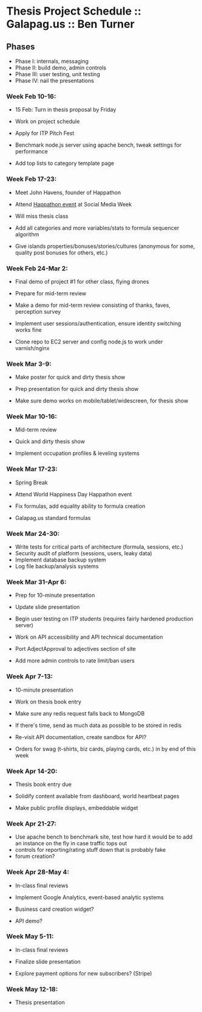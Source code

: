 # Thesis Project Schedule :: Galapag.us :: Ben Turner

## Phases

* Phase I: internals, messaging
* Phase II: build demo, admin controls
* Phase III: user testing, unit testing
* Phase IV: nail the presentations

### Week Feb 10-16:

* 15 Feb: Turn in thesis proposal by Friday
* Work on project schedule
* Apply for ITP Pitch Fest

* Benchmark node.js server using apache bench, tweak settings for performance
* Add top lists to category template page

### Week Feb 17-23:

* Meet John Havens, founder of Happathon
* Attend [Happathon event](http://socialmediaweek.org/newyork/events/?id=49156) at Social Media Week
* Will miss thesis class

* Add all categories and more variables/stats to formula sequencer algorithm
* Give islands properties/bonuses/stories/cultures (anonymous for some, quality post bonuses for others, etc.)

### Week Feb 24-Mar 2:

* Final demo of project #1 for other class, flying drones
* Prepare for mid-term review

* Make a demo for mid-term review consisting of thanks, faves, perception survey
* Implement user sessions/authentication, ensure identity switching works fine
* Clone repo to EC2 server and config node.js to work under varnish/nginx

### Week Mar 3-9:

* Make poster for quick and dirty thesis show
* Prep presentation for quick and dirty thesis show

* Make sure demo works on mobile/tablet/widescreen, for thesis show

### Week Mar 10-16:

* Mid-term review
* Quick and dirty thesis show

* Implement occupation profiles & leveling systems

### Week Mar 17-23:

* Spring Break
* Attend World Happiness Day Happathon event

* Fix formulas, add equality ability to formula creation
* Galapag.us standard formulas

### Week Mar 24-30:

* Write tests for critical parts of architecture (formula, sessions, etc.)
* Security audit of platform (sessions, users, leaky data)
* Implement database backup system
* Log file backup/analysis systems

### Week Mar 31-Apr 6:

* Prep for 10-minute presentation
* Update slide presentation

* Begin user testing on ITP students (requires fairly hardened production server)
* Work on API accessibility and API technical documentation
* Port AdjectApproval to adjectives section of site
* Add more admin controls to rate limit/ban users

### Week Apr 7-13:

* 10-minute presentation
* Work on thesis book entry

* Make sure any redis request falls back to MongoDB
* If there's time, send as much data as possible to be stored in redis
* Re-visit API documentation, create sandbox for API?

* Orders for swag (t-shirts, biz cards, playing cards, etc.) in by end of this week

### Week Apr 14-20:

* Thesis book entry due

* Solidify content available from dashboard, world heartbeat pages
* Make public profile displays, embeddable widget

### Week Apr 21-27:

* Use apache bench to benchmark site, test how hard it would be to add an instance on the fly in case traffic tops out
* controls for reporting/rating stuff down that is probably fake
* forum creation?

### Week Apr 28-May 4:

* In-class final reviews

* Implement Google Analytics, event-based analytic systems
* Business card creation widget?
* API demo?

### Week May 5-11:

* In-class final reviews

* Finalize slide presentation
* Explore payment options for new subscribers? (Stripe)

### Week May 12-18:

* Thesis presentation